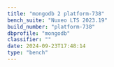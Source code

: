 ```yaml
---
title: "mongodb 2 platform-738"
bench_suite: "Nuxeo LTS 2023.19"
build_number: "platform-738"
dbprofile: "mongodb"
classifier: ""
date: 2024-09-23T17:48:14
type: "bench"
---
```

